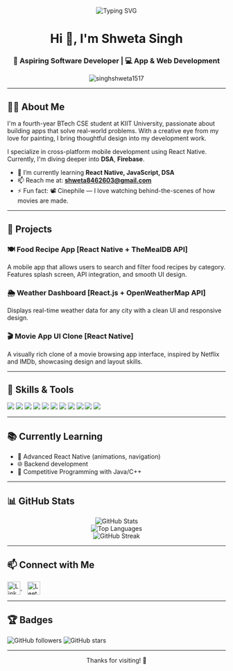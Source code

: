 <p align="center">
  <img src="https://readme-typing-svg.demolab.com?font=Fira+Code&pause=1000&center=true&vCenter=true&width=435&lines=Hi+%F0%9F%91%8B%2C+I'm+Shweta+Singh;Aspiring+Software+Developer;Flutter+%7C+React+Native+%7C+Web+Dev;DSA+%7C+Firebase+%7C+UI%2FUX+Design" alt="Typing SVG" />
</p>

<h1 align="center">Hi 👋, I'm Shweta Singh</h1>
<h3 align="center">🚀 Aspiring Software Developer | 💻 App & Web Development</h3>

<p align="center"> <img src="https://komarev.com/ghpvc/?username=singhshweta1517&label=Profile%20views&color=0e75b6&style=flat" alt="singhshweta1517" /> </p>

---

## 👩‍💻 About Me

I'm a fourth-year BTech CSE student at KIIT University, passionate about building apps that solve real-world problems. With a creative eye from my love for painting, I bring thoughtful design into my development work.

I specialize in cross-platform mobile development using React Native. Currently, I'm diving deeper into **DSA**, **Firebase**.

- 🌱 I’m currently learning **React Native, JavaScript, DSA**
- 📫 Reach me at: **shweta8462603@gmail.com**
- ⚡ Fun fact: 📽️ Cinephile — I love watching behind-the-scenes of how movies are made.

---

## 💼 Projects

### 🍽️ Food Recipe App [React Native + TheMealDB API]
A mobile app that allows users to search and filter food recipes by category. Features splash screen, API integration, and smooth UI design.

### 🌦️ Weather Dashboard [React.js + OpenWeatherMap API]
Displays real-time weather data for any city with a clean UI and responsive design.

### 🎬 Movie App UI Clone [React Native]
A visually rich clone of a movie browsing app interface, inspired by Netflix and IMDb, showcasing design and layout skills.

---

## 🔧 Skills & Tools

<p align="left">
  <img src="https://img.shields.io/badge/Dart-0175C2?style=for-the-badge&logo=dart&logoColor=white"/>
  <img src="https://img.shields.io/badge/Flutter-02569B?style=for-the-badge&logo=flutter&logoColor=white"/>
  <img src="https://img.shields.io/badge/Java-ED8B00?style=for-the-badge&logo=java&logoColor=white"/>
  <img src="https://img.shields.io/badge/Kotlin-7F52FF?style=for-the-badge&logo=kotlin&logoColor=white"/>
  <img src="https://img.shields.io/badge/React_Native-20232A?style=for-the-badge&logo=react&logoColor=61DAFB"/>
  <img src="https://img.shields.io/badge/HTML5-E34F26?style=for-the-badge&logo=html5&logoColor=white"/>
  <img src="https://img.shields.io/badge/CSS3-1572B6?style=for-the-badge&logo=css3&logoColor=white"/>
  <img src="https://img.shields.io/badge/JavaScript-F7DF1E?style=for-the-badge&logo=javascript&logoColor=black"/>
  <img src="https://img.shields.io/badge/MySQL-00758F?style=for-the-badge&logo=mysql&logoColor=white"/>
  <img src="https://img.shields.io/badge/Firebase-FFCA28?style=for-the-badge&logo=firebase&logoColor=black"/>
  <img src="https://img.shields.io/badge/Git-F05032?style=for-the-badge&logo=git&logoColor=white"/>
</p>

---

## 📚 Currently Learning

- 🔁 Advanced React Native (animations, navigation)
- 🌐 Backend development 
- 🔢 Competitive Programming with Java/C++

---

## 📊 GitHub Stats

<p align="center">
  <img src="https://github-readme-stats.vercel.app/api?username=singhshweta1517&show_icons=true&theme=default" alt="GitHub Stats" />
  <br/>
  <img src="https://github-readme-stats.vercel.app/api/top-langs/?username=singhshweta1517&layout=compact&theme=default" alt="Top Languages" />
  <br/>
  <img src="https://github-readme-streak-stats.herokuapp.com?user=singhshweta1517&theme=default" alt="GitHub Streak" />
</p>

---

## 📫 Connect with Me

<p align="left">
  <a href="https://www.linkedin.com/in/shweta-singh-b09a32251/" target="blank">
    <img align="center" src="https://cdn-icons-png.flaticon.com/512/174/174857.png" alt="LinkedIn" width="30" height="30"/>
  </a>
  &nbsp;&nbsp;
  <a href="https://leetcode.com/u/singh_shweta/" target="blank">
    <img align="center" src="https://upload.wikimedia.org/wikipedia/commons/1/19/LeetCode_logo_black.png" alt="LeetCode" width="30" height="30"/>
  </a>
</p>

---

## 🏆 Badges

![GitHub followers](https://img.shields.io/github/followers/singhshweta1517?label=Follow%20Me&style=social)
![GitHub stars](https://img.shields.io/github/stars/singhshweta1517?affiliations=OWNER%2CCOLLABORATOR&style=social)

---

<p align="center">Thanks for visiting! 🙌</p>

